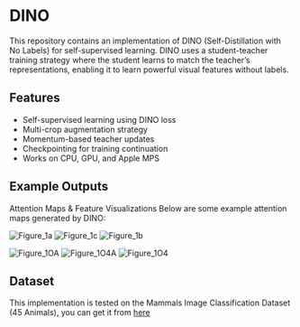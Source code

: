 # DINO
 
This repository contains an implementation of DINO (Self-Distillation with No Labels) for self-supervised learning. DINO uses a student-teacher training strategy where the student learns to match the teacher’s representations, enabling it to learn powerful visual features without labels.

## Features

- Self-supervised learning using DINO loss
- Multi-crop augmentation strategy
- Momentum-based teacher updates
- Checkpointing for training continuation
- Works on CPU, GPU, and Apple MPS

## Example Outputs

Attention Maps & Feature Visualizations
Below are some example attention maps generated by DINO:

![Figure_1a](https://github.com/user-attachments/assets/024baf84-fc31-444e-9703-aa753bd5f206)
![Figure_1c](https://github.com/user-attachments/assets/20f6c1ee-9901-427c-9bd5-578792495a68)
![Figure_1b](https://github.com/user-attachments/assets/08f09db2-26a2-46c4-9b96-4bd9da4565fe)

![Figure_1OA](https://github.com/user-attachments/assets/98addc36-4cfe-47c6-ad3d-d5549645f621)
![Figure_1O4A](https://github.com/user-attachments/assets/380e3bc3-70ab-4414-a280-531b248ea816)
![Figure_1O4](https://github.com/user-attachments/assets/e1abb589-7a65-4c52-8d81-449377b411b8)

## Dataset
This implementation is tested on the Mammals Image Classification Dataset (45 Animals), you can get it from [here](https://www.kaggle.com/datasets/asaniczka/mammals-image-classification-dataset-45-animals)
